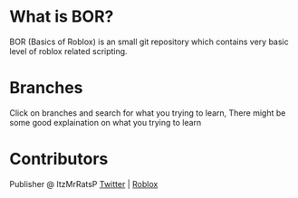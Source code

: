 # What is BOR?
BOR (Basics of Roblox) is an small git repository which contains very basic level of roblox related scripting.

# Branches
Click on branches and search for what you trying to learn, There might be some good explaination on what you trying to learn

# Contributors
Publisher @ ItzMrRatsP [Twitter](https://x.com/ItzMrRatsP) | [Roblox](roblox.com/users/2536605621/profile)